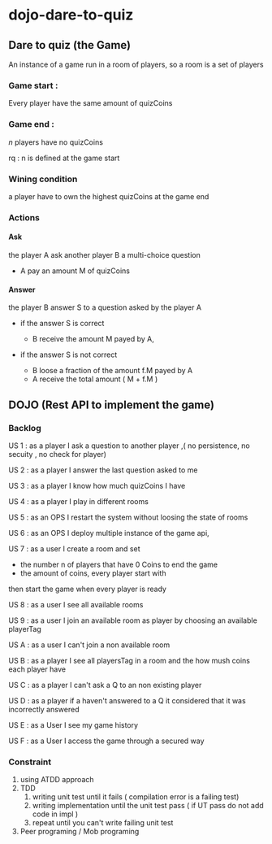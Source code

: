# dojo-dare-to-quiz

## Dare to quiz (the Game)

An instance of a game run in a room of players, so a room is a set of players 

### Game start : 

Every player have the same amount of quizCoins 

### Game end : 

<i>n</i> players have no quizCoins   

rq : n is defined at the game start 

### Wining condition
a player have to own the highest quizCoins at the game end 

### Actions  
#### Ask 
the player A ask another player B a multi-choice question 

- A pay an amount M of quizCoins 
 
#### Answer
the player B answer S to a question asked by the player A
 
- if the answer S is correct
 
    - B receive the amount M payed by A,
    
- if the answer S is not correct 
    - B loose a fraction of the amount f.M payed by A 
    - A receive the total amount ( M + f.M )
    
         

## DOJO (Rest API to implement the game)

### Backlog 

US 1 : as a player I ask a question to another player ,( no persistence, no secuity , no check for player)

US 2 : as a player I answer the last question asked to me 

US 3 : as a player I know how much quizCoins I have 

US 4 : as a player I play in different rooms

US 5 : as an OPS I restart the system without loosing the state of rooms

US 6 : as an OPS I deploy multiple instance of the game api,

US 7 : as a user I create a room and set 
- the number n of players that have 0 Coins to end the game
- the amount of coins, every player start with 

then start the game when every player is ready

US 8 : as a user I see all available rooms 

US 9 : as a user I join an available room as player by choosing an available playerTag

US A : as a user I can't join a non available room

US B : as a player I see all playersTag in a room and the how mush coins each player have 

US C : as a player I can't ask a Q to an non existing player 

US D : as a player if a haven't answered to a Q it considered that it was incorrectly answered

US E : as a User I see my game history

US F : as a User I access the game through a secured way     

### Constraint

1) using ATDD approach
2) TDD
    1) writing unit test until it fails ( compilation error is a failing test)
    2) writing implementation until the unit test pass ( if UT pass do not add code in impl )
    3) repeat until you can't write failing unit test 
3) Peer programing / Mob programing 
 
